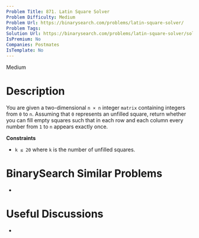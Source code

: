 ```yaml
---
Problem Title: 871. Latin Square Solver
Problem Difficulty: Medium
Problem Url: https://binarysearch.com/problems/latin-square-solver/
Problem Tags: 
Solution Url: https://binarysearch.com/problems/latin-square-solver/solutions/
IsPremium: No
Companies: Postmates
IsTemplate: No
---
```


<span style="color: ;">Medium</span>

# Description

You are given a two-dimensional `n × n` integer `matrix` containing integers from `0` to `n`. Assuming that `0` represents an unfilled square, return whether you can fill empty squares such that in each row and each column every number from `1` to `n` appears exactly once.

**Constraints**
- `k ≤ 20` where `k` is the number of unfilled squares.

# BinarySearch Similar Problems

- []()

# Useful Discussions

- []()
